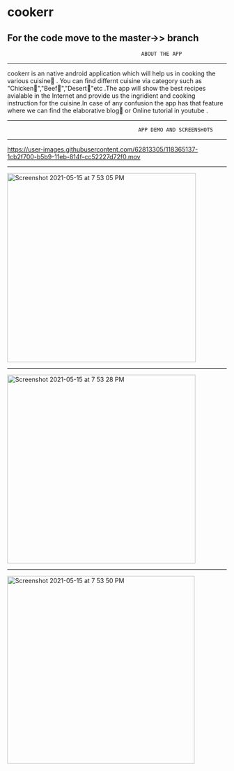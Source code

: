 # cookerr

For the code move to the master->> branch
---------------------------------------------------
                                               ABOUT THE APP
---------------------------------------------------             
             
cookerr is an native android application which will help us
in cooking the various cuisine🍛 . You can find differnt cuisine
via category such as "Chicken🐓","Beef🥩","Desert🍨"etc .The app will 
show the best recipes avialable in the Internet and provide us
the ingridient and cooking instruction for the cuisine.In case 
of any confusion the app has that feature where we can find the 
elaborative blog📖 or Online tutorial in youtube .


----------------------------------------------------
                                              APP DEMO AND SCREENSHOTS
----------------------------------------------------                   
  
 
https://user-images.githubusercontent.com/62813305/118365137-1cb2f700-b5b9-11eb-814f-cc52227d72f0.mov



---------------------------------------------------  

<img width="433" alt="Screenshot 2021-05-15 at 7 53 05 PM" src="https://user-images.githubusercontent.com/62813305/118365144-1e7cba80-b5b9-11eb-8963-e6ab0dcb4301.png">




---------------------------------------------------  
<img width="432" alt="Screenshot 2021-05-15 at 7 53 28 PM" src="https://user-images.githubusercontent.com/62813305/118365146-20467e00-b5b9-11eb-9625-382bf1e8f928.png">




---------------------------------------------------  
<img width="430" alt="Screenshot 2021-05-15 at 7 53 50 PM" src="https://user-images.githubusercontent.com/62813305/118365150-23416e80-b5b9-11eb-98be-6902083d779e.png">

